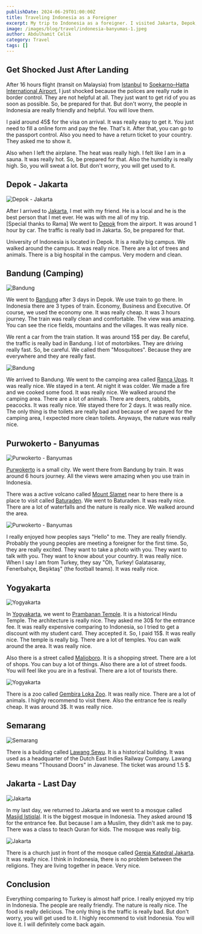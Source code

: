 ```yaml
---
publishDate: 2024-06-29T01:00:00Z
title: Traveling Indonesia as a Foreigner
excerpt: My trip to Indonesia as a foreigner. I visited Jakarta, Depok, Bandung, Purwokerto, Banyumas, Yogyakarta and Semarang. I am explaining my experiences in Indonesia. Highly recommended.
image: /images/blog/travel/indonesia-banyumas-1.jpeg
author: Abdulhamit Celik
category: Travel
tags: []
---
```


## Get Shocked Just After Landing

After 16 hours flight (transit on Malaysia) from <a href="https://maps.app.goo.gl/gxicockX8VY5TLHHA" target="_blank">Istanbul</a> to <a href="https://maps.app.goo.gl/oF5eD7XouyLLrDFx9" target="_blank">Soekarno–Hatta International Airport</a>, I just shocked because the polices are really rude in border control. They are not helpful at all. They just want to get rid of you as soon as possible. So, be prepared for that. But don't worry, the people in Indonesia are really friendly and helpful. You will love them.

I paid around 45$ for the visa on arrival. It was really easy to get it. You just need to fill a online form and pay the fee. That's it. After that, you can go to the passport control. Also you need to have a return ticket to your country. They asked me to show it.

Also when I left the airplane. The heat was really high. I felt like I am in a sauna. It was really hot. So, be prepared for that. Also the humidity is really high. So, you will sweat a lot. But don't worry, you will get used to it.

## Depok - Jakarta

![Depok - Jakarta](/images/blog/travel/indonesia-depok-1.jpeg)

After I arrived to <a href="https://maps.app.goo.gl/GpgP3jRiT2PmZv9T6" target="_blank">Jakarta</a>, I met with my friend. He is a local and he is the best person that I met ever. He was with me all of my trip. <br/> <span class="text-red-400 italic">[Special thanks to Rama]</span> We went to <a href="https://maps.app.goo.gl/PzWdZTcrvsDQHMsD6" target="_blank">Depok</a> from the airport. It was around 1 hour by car. The traffic is really bad in Jakarta. So, be prepared for that.

University of Indonesia is located in Depok. It is a really big campus. We walked around the campus. It was really nice. There are a lot of trees and animals. There is a big hospital in the campus. Very modern and clean.

## Bandung (Camping)

![Bandung](/images/blog/travel/indonesia-camping-1.jpeg)

We went to <a href="https://maps.app.goo.gl/ztNB8tfH4UnRyB888" target="_blank">Bandung</a> after 3 days in Depok. We use train to go there. In Indonesia there are 3 types of train. Economy, Business and Executive. Of course, we used the economy one. It was really cheap. It was 3 hours journey. The train was really clean and comfortable. The view was amazing. You can see the rice fields, mountains and the villages. It was really nice.

We rent a car from the train station. It was around 15$ per day. Be careful, the traffic is really bad in Bandung. I lot of motorbikes. They are driving really fast. So, be careful. We called them "Mosquitoes". Because they are everywhere and they are really fast.

![Bandung](/images/blog/travel/indonesia-food-1.jpeg)

We arrived to Bandung. We went to the camping area called <a href="https://maps.app.goo.gl/hSr2LS7rHPQhyF3C6" target="_blank">Ranca Upas</a>. It was really nice. We stayed in a tent. At night it was colder. We made a fire and we cooked some food. It was really nice. We walked around the camping area. There are a lot of animals. There are deers, rabbits, peacocks. It was really nice. We stayed there for 2 days. It was really nice. The only thing is the toilets are really bad and because of we payed for the camping area, I expected more clean toilets. Anyways, the nature was really nice.

## Purwokerto - Banyumas

![Purwokerto - Banyumas](/images/blog/travel/indonesia-banyumas-2.jpeg)

<a href="https://maps.app.goo.gl/oextHwmkhQCzCvaV8" target="_blank">Purwokerto</a> is a small city. We went there from Bandung by train. It was around 6 hours journey. All the views were amazing when you use train in Indonesia.

There was a active volcano called <a href="https://maps.app.goo.gl/AeVTy7Mta9LLvP329" target="_blank">Mount Slamet</a> near to here there is a place to visit called <a href="https://maps.app.goo.gl/UZyo4jCW9uAXq4hG8" target="_blank">Baturaden</a>. We went to Baturaden. It was really nice. There are a lot of waterfalls and the nature is really nice. We walked around the area.

![Purwokerto - Banyumas](/images/blog/travel/indonesia-banyumas-3.jpeg)

I really enjoyed how peoples says "Hello" to me. They are really friendly. Probably the young peoples are meeting a foreigner for the first time. So, they are really excited. They want to take a photo with you. They want to talk with you. They want to know about your country. It was really nice. When I say I am from Turkey, they say "Oh, Turkey! Galatasaray, Fenerbahçe, Beşiktaş" (the football teams). It was really nice.

## Yogyakarta

![Yogyakarta](/images/blog/travel/indonesia-jogja-1.jpeg)

In <a href="https://maps.app.goo.gl/e3Lmh5D5YY1ZH6jS6" target="_blank">Yogyakarta</a>, we went to <a href="https://maps.app.goo.gl/Gwji1NfvdprWggwk9" target="_blank">Prambanan Temple</a>. It is a historical Hindu Temple. The architecture is really nice. They asked me 30$ for the entrance fee. It was really expensive comparing to Indonesia, so I tried to get a discount with my student card. They accepted it. So, I paid 15$. It was really nice. The temple is really big. There are a lot of temples. You can walk around the area. It was really nice.

Also there is a street called <a href="https://maps.app.goo.gl/WA2tKfyaENVKFfD26" target="_blank">Malioboro</a>. It is a shopping street. There are a lot of shops. You can buy a lot of things. Also there are a lot of street foods. You will feel like you are in a festival. There are a lot of tourists there.

![Yogyakarta](/images/blog/travel/indonesia-jogja-5.jpeg)

There is a zoo called <a href="https://maps.app.goo.gl/SeTLjLk1TNGoR3GL9" target="_blank">Gembira Loka Zoo</a>. It was really nice. There are a lot of animals. I highly recommend to visit there. Also the entrance fee is really cheap. It was around 3$. It was really nice.

## Semarang

![Semarang](/images/blog/travel/indonesia-semarang-1.jpeg)

There is a building called <a href="https://maps.app.goo.gl/Xo9WwKT1GDnmeGFn6" target="_blank">Lawang Sewu</a>. It is a historical building. It was used as a headquarter of the Dutch East Indies Railway Company. Lawang Sewu means "Thousand Doors" in Javanese. The ticket was around 1.5 $.

## Jakarta - Last Day

![Jakarta](/images/blog/travel/indonesia-jakarta-1.jpeg)

In my last day, we returned to Jakarta and we went to a mosque called <a href="https://maps.app.goo.gl/qWccd2hqLfmcbdhHA" target="_blank">Masjid Istiqlal</a>. It is the biggest mosque in Indonesia. They asked around 1$ for the entrance fee. But because I am a Muslim, they didn't ask me to pay. There was a class to teach Quran for kids. The mosque was really big.

![Jakarta](/images/blog/travel/indonesia-jakarta-istiqlal.jpeg)

There is a church just in front of the mosque called <a href="https://maps.app.goo.gl/cXTNxcCmnFPwRRG9A" target="_blank">Gereja Katedral Jakarta</a>. It was really nice. I think in Indonesia, there is no problem between the religions. They are living together in peace. Very nice.

## Conclusion

Everything comparing to Turkey is almost half price. I really enjoyed my trip in Indonesia. The people are really friendly. The nature is really nice. The food is really delicious. The only thing is the traffic is really bad. But don't worry, you will get used to it. I highly recommend to visit Indonesia. You will love it. I will definitely come back again.

